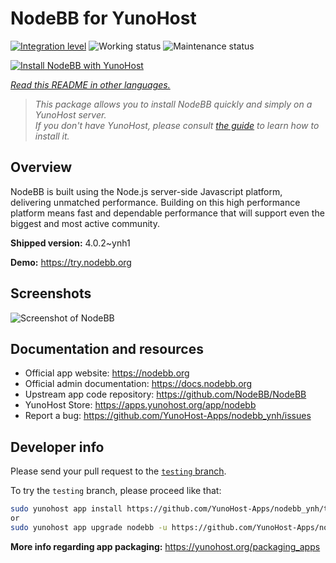 <!--
N.B.: This README was automatically generated by <https://github.com/YunoHost/apps/tree/master/tools/readme_generator>
It shall NOT be edited by hand.
-->

# NodeBB for YunoHost

[![Integration level](https://apps.yunohost.org/badge/integration/nodebb)](https://ci-apps.yunohost.org/ci/apps/nodebb/)
![Working status](https://apps.yunohost.org/badge/state/nodebb)
![Maintenance status](https://apps.yunohost.org/badge/maintained/nodebb)

[![Install NodeBB with YunoHost](https://install-app.yunohost.org/install-with-yunohost.svg)](https://install-app.yunohost.org/?app=nodebb)

*[Read this README in other languages.](./ALL_README.md)*

> *This package allows you to install NodeBB quickly and simply on a YunoHost server.*  
> *If you don't have YunoHost, please consult [the guide](https://yunohost.org/install) to learn how to install it.*

## Overview

NodeBB is built using the Node.js server-side Javascript platform, delivering unmatched performance.
Building on this high performance platform means fast and dependable performance that will support even the biggest and most active community.

**Shipped version:** 4.0.2~ynh1

**Demo:** <https://try.nodebb.org>

## Screenshots

![Screenshot of NodeBB](./doc/screenshots/screenshot.png)

## Documentation and resources

- Official app website: <https://nodebb.org>
- Official admin documentation: <https://docs.nodebb.org>
- Upstream app code repository: <https://github.com/NodeBB/NodeBB>
- YunoHost Store: <https://apps.yunohost.org/app/nodebb>
- Report a bug: <https://github.com/YunoHost-Apps/nodebb_ynh/issues>

## Developer info

Please send your pull request to the [`testing` branch](https://github.com/YunoHost-Apps/nodebb_ynh/tree/testing).

To try the `testing` branch, please proceed like that:

```bash
sudo yunohost app install https://github.com/YunoHost-Apps/nodebb_ynh/tree/testing --debug
or
sudo yunohost app upgrade nodebb -u https://github.com/YunoHost-Apps/nodebb_ynh/tree/testing --debug
```

**More info regarding app packaging:** <https://yunohost.org/packaging_apps>
